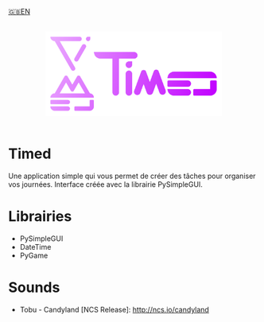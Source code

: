 <a href='https://github.com/Zeyko14/Timed/blob/main/README.md'>🇬🇧EN</a>

<br>
<div align='center'>
  <img src="icons/Timed.png" alt="Timed's Logo" style="height: 170px">
</div>
<br>

# Timed
Une application simple qui vous permet de créer des tâches pour organiser vos journées.
Interface créée avec la librairie PySimpleGUI.
# Librairies
- PySimpleGUI 
- DateTime
- PyGame
# Sounds
- Tobu - Candyland [NCS Release]: http://ncs.io/candyland